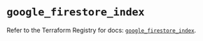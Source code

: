 # `google_firestore_index`

Refer to the Terraform Registry for docs: [`google_firestore_index`](https://registry.terraform.io/providers/hashicorp/google-beta/5.29.1/docs/resources/google_firestore_index).
